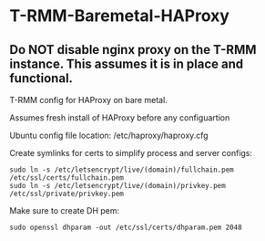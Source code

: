 # T-RMM-Baremetal-HAProxy

## Do NOT disable nginx proxy on the T-RMM instance. This assumes it is in place and functional.

T-RMM config for HAProxy on bare metal.

Assumes fresh install of HAProxy before any configuartion

Ubuntu config file location: /etc/haproxy/haproxy.cfg

Create symlinks for certs to simplify process and server configs:
```text
sudo ln -s /etc/letsencrypt/live/(domain)/fullchain.pem /etc/ssl/certs/fullchain.pem
sudo ln -s /etc/letsencrypt/live/(domain)/privkey.pem /etc/ssl/private/privkey.pem
```

Make sure to create DH pem:
```text
sudo openssl dhparam -out /etc/ssl/certs/dhparam.pem 2048
```
